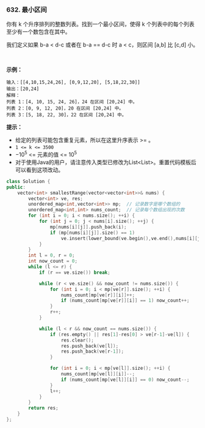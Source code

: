### 632. 最小区间

你有 k 个升序排列的整数列表。找到一个最小区间，使得 k 个列表中的每个列表至少有一个数包含在其中。

我们定义如果 b-a < d-c 或者在 b-a == d-c 时 a < c，则区间 [a,b] 比 [c,d] 小。

 

**示例：**
```
输入：[[4,10,15,24,26], [0,9,12,20], [5,18,22,30]]
输出：[20,24]
解释： 
列表 1：[4, 10, 15, 24, 26]，24 在区间 [20,24] 中。
列表 2：[0, 9, 12, 20]，20 在区间 [20,24] 中。
列表 3：[5, 18, 22, 30]，22 在区间 [20,24] 中。
```

**提示：**

* 给定的列表可能包含重复元素，所以在这里升序表示 >= 。
* `1 <= k <= 3500`
* $-10^5$ <= 元素的值 <= $10^5$
* 对于使用Java的用户，请注意传入类型已修改为List<List<Integer>>。重置代码模板后可以看到这项改动。

```cpp
class Solution {
public:
    vector<int> smallestRange(vector<vector<int>>& nums) {
        vector<int> ve, res;
        unordered_map<int,vector<int>> mp;  // 记录数字是哪个数组的
        unordered_map<int,int> nums_count;  // 记录每个数组出现的次数
        for (int i = 0; i < nums.size(); ++i) {
            for (int j = 0; j < nums[i].size(); ++j) {
                mp[nums[i][j]].push_back(i);
                if (mp[nums[i][j]].size() == 1)
                    ve.insert(lower_bound(ve.begin(),ve.end(),nums[i][j]), nums[i][j]);
            }
        }
        int l = 0, r = 0;
        int now_count = 0;
        while (l <= r) {
            if (r == ve.size()) break;

            while (r < ve.size() && now_count != nums.size()) {
                for (int i = 0; i < mp[ve[r]].size(); ++i) {
                    nums_count[mp[ve[r]][i]]++;
                    if (nums_count[mp[ve[r]][i]] == 1) now_count++;
                }
                r++;
            }

            while (l < r && now_count == nums.size()) {
                if (res.empty() || res[1]-res[0] > ve[r-1]-ve[l]) {
                    res.clear();
                    res.push_back(ve[l]);
                    res.push_back(ve[r-1]);
                }

                for (int i = 0; i < mp[ve[l]].size(); ++i) {
                    nums_count[mp[ve[l]][i]]--;
                    if (nums_count[mp[ve[l]][i]] == 0) now_count--;
                }
                l++;
            }
        }
        return res;
    }
};
```

